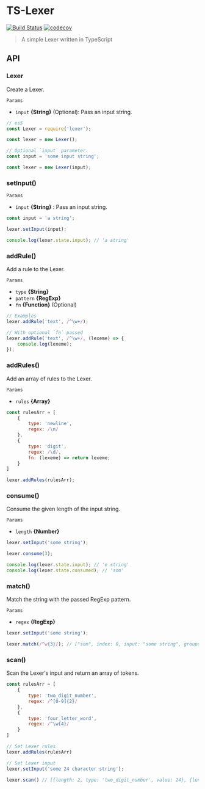 # TS-Lexer

[![Build Status](https://travis-ci.com/ElijahKotyluk/lexer.svg?branch=master)](https://travis-ci.com/ElijahKotyluk/lexer)
[![codecov](https://codecov.io/gh/ElijahKotyluk/lexer/branch/master/graph/badge.svg)](https://codecov.io/gh/ElijahKotyluk/lexer)

> A simple Lexer written in TypeScript

## API

### Lexer

Create a Lexer.

`Params`

* `input` **{String}** (Optional): Pass an input string.

``` js
// es5
const Lexer = require('lexer');

const lexer = new Lexer();

// Optional `input` parameter. 
const input = 'some input string';

const lexer = new Lexer(input);

```

### setInput()

`Params`

* `input` **{String}** : Pass an input string.

``` js
const input = 'a string';

lexer.setInput(input);

console.log(lexer.state.input); // 'a string'
```

### addRule()

Add a rule to the Lexer.

`Params`

* `type` **{String}**
* `pattern` **{RegExp}**
* `fn` **{Function}** (Optional)

``` js
// Examples
lexer.addRule('text', /^\w+/);

// With optional `fn` passed
lexer.addRule('text', /^\w+/, (lexeme) => {
    console.log(lexeme);
});

```

### addRules()

Add an array of rules to the Lexer.

`Params`

* `rules` **{Array<Rule>}**

``` js
const rulesArr = [
    {
        type: 'newline',
        regex: /\n/
    },
    {
        type: 'digit',
        regex: /\d/,
        fn: (lexeme) => return lexeme;
    }
]

lexer.addRules(rulesArr);
```

### consume()

Consume the given length of the input string.

`Params`

* `length` **{Number}**

``` js
lexer.setInput('some string');

lexer.consume(3);

console.log(lexer.state.input); // 'e string'
console.log(lexer.state.consumed); // 'som'
```

### match()

Match the string with the passed RegExp pattern.

`Params`

* `regex` **{RegExp}**

``` js
lexer.setInput('some string');

lexer.match(/^w{3}/); // ["som", index: 0, input: "some string", groups: undefined]
```

### scan()

Scan the Lexer's input and return an array of tokens.

``` js
const rulesArr = [
    {
        type: 'two_digit_number',
        regex: /^[0-9]{2}/
    },
    {
        type: 'four_letter_word',
        regex: /^\w{4}/
    }
]

// Set Lexer rules
lexer.addRules(rulesArr)

// Set Lexer input
lexer.setInput('some 24 character string');

lexer.scan() // [{length: 2, type: 'two_digit_number', value: 24}, {length: 4, type: four_letter_word, value: 'some'}]
```
